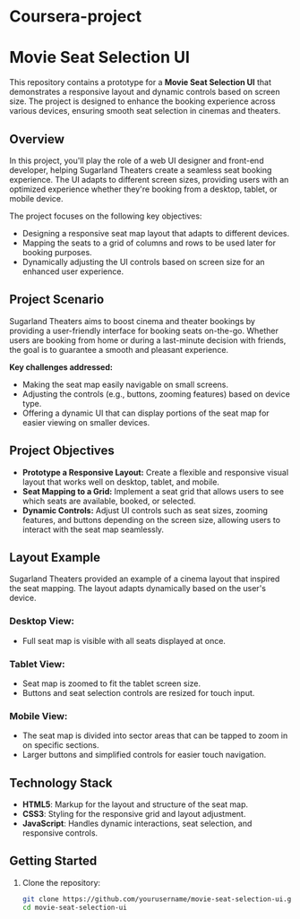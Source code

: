 # Coursera-project
# Movie Seat Selection UI

This repository contains a prototype for a **Movie Seat Selection UI** that demonstrates a responsive layout and dynamic controls based on screen size. The project is designed to enhance the booking experience across various devices, ensuring smooth seat selection in cinemas and theaters.

## Overview

In this project, you'll play the role of a web UI designer and front-end developer, helping Sugarland Theaters create a seamless seat booking experience. The UI adapts to different screen sizes, providing users with an optimized experience whether they're booking from a desktop, tablet, or mobile device.

The project focuses on the following key objectives:
- Designing a responsive seat map layout that adapts to different devices.
- Mapping the seats to a grid of columns and rows to be used later for booking purposes.
- Dynamically adjusting the UI controls based on screen size for an enhanced user experience.

## Project Scenario

Sugarland Theaters aims to boost cinema and theater bookings by providing a user-friendly interface for booking seats on-the-go. Whether users are booking from home or during a last-minute decision with friends, the goal is to guarantee a smooth and pleasant experience.

**Key challenges addressed:**
- Making the seat map easily navigable on small screens.
- Adjusting the controls (e.g., buttons, zooming features) based on device type.
- Offering a dynamic UI that can display portions of the seat map for easier viewing on smaller devices.

## Project Objectives

- **Prototype a Responsive Layout:** Create a flexible and responsive visual layout that works well on desktop, tablet, and mobile.
- **Seat Mapping to a Grid:** Implement a seat grid that allows users to see which seats are available, booked, or selected.
- **Dynamic Controls:** Adjust UI controls such as seat sizes, zooming features, and buttons depending on the screen size, allowing users to interact with the seat map seamlessly.

## Layout Example

Sugarland Theaters provided an example of a cinema layout that inspired the seat mapping. The layout adapts dynamically based on the user's device.

### Desktop View:
- Full seat map is visible with all seats displayed at once.

### Tablet View:
- Seat map is zoomed to fit the tablet screen size.
- Buttons and seat selection controls are resized for touch input.

### Mobile View:
- The seat map is divided into sector areas that can be tapped to zoom in on specific sections.
- Larger buttons and simplified controls for easier touch navigation.

## Technology Stack

- **HTML5**: Markup for the layout and structure of the seat map.
- **CSS3**: Styling for the responsive grid and layout adjustment.
- **JavaScript**: Handles dynamic interactions, seat selection, and responsive controls.

## Getting Started

1. Clone the repository:
   ```bash
   git clone https://github.com/yourusername/movie-seat-selection-ui.git
   cd movie-seat-selection-ui
